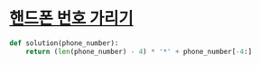 # [핸드폰 번호 가리기](https://programmers.co.kr/learn/courses/30/lessons/12948)

```python
def solution(phone_number):
    return (len(phone_number) - 4) * '*' + phone_number[-4:]
```
